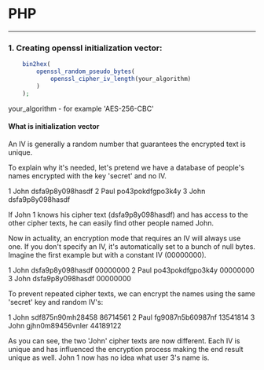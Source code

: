 # PHP

---

### 1. Creating  openssl  initialization vector:

```php
    bin2hex(
        openssl_random_pseudo_bytes(
            openssl_cipher_iv_length(your_algorithm)
        )
    );
```

your_algorithm - for example 'AES-256-CBC'

#### What is initialization vector

An IV is generally a random number that guarantees the encrypted text is unique.

To explain why it's needed, let's pretend we have a database of people's names encrypted with the key 'secret' and no IV.

1 John dsfa9p8y098hasdf
2 Paul po43pokdfgpo3k4y
3 John dsfa9p8y098hasdf

If John 1 knows his cipher text (dsfa9p8y098hasdf) and has access to the other cipher texts, he can easily find other people named John.

Now in actuality, an encryption mode that requires an IV will always use one. If you don't specify an IV, it's automatically set to a bunch of null bytes. Imagine the first example but with a constant IV (00000000).

1 John dsfa9p8y098hasdf 00000000
2 Paul po43pokdfgpo3k4y 00000000
3 John dsfa9p8y098hasdf 00000000

To prevent repeated cipher texts, we can encrypt the names using the same 'secret' key and random IV's:

1 John sdf875n90mh28458 86714561
2 Paul fg9087n5b60987nf 13541814
3 John gjhn0m89456vnler 44189122

As you can see, the two 'John' cipher texts are now different. Each IV is unique and has influenced the encryption process making the end result unique as well. John 1 now has no idea what user 3's name is.